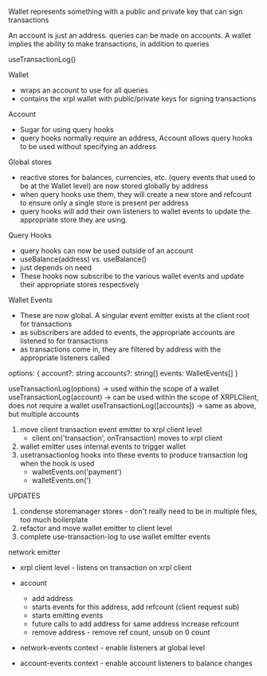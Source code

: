 Wallet represents something with a public and private key that can sign transactions

An account is just an address.  queries can be made on accounts.
A wallet implies the ability to make transactions, in addition to queries

useTransactionLog()

<Wallet seed={}>
</Wallet>

<Account address={}>
</Account>

Wallet
- wraps an account to use for all queries
- contains the xrpl wallet with public/private keys for signing transactions

Account
- Sugar for using query hooks
- query hooks normally require an address, Account allows query hooks to be used without specifying an address

Global stores
- reactive stores for balances, currencies, etc. (query events that used to be at the Wallet level) are now stored globally by address
- when query hooks use them, they will create a new store and refcount to ensure only a single store is present per address
- query hooks will add their own listeners to wallet events to update the appropriate store they are using.

Query Hooks
- query hooks can now be used outside of an account
- useBalance(address) vs. useBalance()
- just depends on need
- These hooks now subscribe to the various wallet events and update their appropriate stores respectively

Wallet Events
- These are now global.  A singular event emitter exists at the client root for transactions
- as subscribers are added to events, the appropriate accounts are listened to for transactions
- as transactions come in, they are filtered by address with the appropriate listeners called


options: {
	account?: string
	accounts?: string[]
	events: WalletEvents[]
}

useTransactionLog(options) -> used within the scope of a wallet
useTransactionLog(account) -> can be used within the scope of XRPLClient, does not require a wallet
useTransactionLog([accounts]) -> same as above, but multiple accounts


1. move client transaction event emitter to xrpl client level
	- client.on('transaction', onTransaction) moves to xrpl client
2. wallet emitter uses internal events to trigger wallet
3. usetransactionlog hooks into these events to produce transaction log when the hook is used
	- walletEvents.on('payment')
	- walletEvents.on(')


<Wallet seed={}>
	<Account address={}>
	</Account>
</Wallet>



UPDATES

1. condense storemanager stores - don't really need to be in multiple files, too much boilerplate
2. refactor and move wallet emitter to client level
3. complete use-transaction-log to use wallet emitter events



network emitter
- xrpl client level - listens on transaction on xrpl client
- account
	- add address
	- starts events for this address, add refcount (client request sub)
	- starts emitting events
	- future calls to add address for same address increase refcount
	- remove address - remove ref count, unsub on 0 count

- network-events context - enable listeners at global level
- account-events context - enable account listeners to balance changes